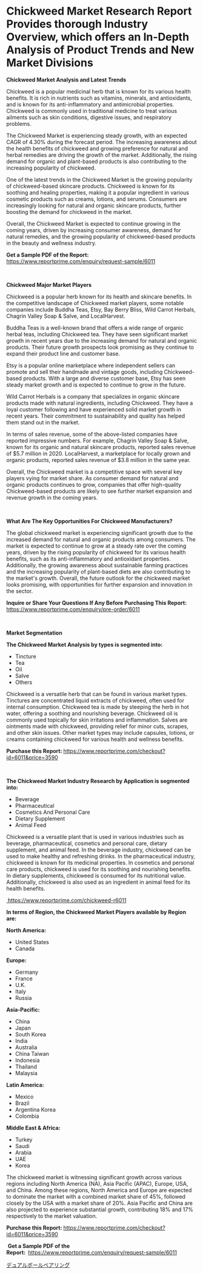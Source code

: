 <p><h1>Chickweed Market Research Report Provides thorough Industry Overview, which offers an In-Depth Analysis of Product Trends and New Market Divisions</h1></p><p><strong>Chickweed Market Analysis and Latest Trends</strong></p>
<p><p>Chickweed is a popular medicinal herb that is known for its various health benefits. It is rich in nutrients such as vitamins, minerals, and antioxidants, and is known for its anti-inflammatory and antimicrobial properties. Chickweed is commonly used in traditional medicine to treat various ailments such as skin conditions, digestive issues, and respiratory problems.</p><p>The Chickweed Market is experiencing steady growth, with an expected CAGR of 4.30% during the forecast period. The increasing awareness about the health benefits of chickweed and growing preference for natural and herbal remedies are driving the growth of the market. Additionally, the rising demand for organic and plant-based products is also contributing to the increasing popularity of chickweed.</p><p>One of the latest trends in the Chickweed Market is the growing popularity of chickweed-based skincare products. Chickweed is known for its soothing and healing properties, making it a popular ingredient in various cosmetic products such as creams, lotions, and serums. Consumers are increasingly looking for natural and organic skincare products, further boosting the demand for chickweed in the market.</p><p>Overall, the Chickweed Market is expected to continue growing in the coming years, driven by increasing consumer awareness, demand for natural remedies, and the growing popularity of chickweed-based products in the beauty and wellness industry.</p></p>
<p><strong>Get a Sample PDF of the Report:&nbsp;</strong> <a href="https://www.reportprime.com/enquiry/request-sample/6011">https://www.reportprime.com/enquiry/request-sample/6011</a></p>
<p>&nbsp;</p>
<p><strong>Chickweed Major Market Players</strong></p>
<p><p>Chickweed is a popular herb known for its health and skincare benefits. In the competitive landscape of Chickweed market players, some notable companies include Buddha Teas, Etsy, Bay Berry Bliss, Wild Carrot Herbals, Chagrin Valley Soap & Salve, and LocalHarvest.</p><p>Buddha Teas is a well-known brand that offers a wide range of organic herbal teas, including Chickweed tea. They have seen significant market growth in recent years due to the increasing demand for natural and organic products. Their future growth prospects look promising as they continue to expand their product line and customer base.</p><p>Etsy is a popular online marketplace where independent sellers can promote and sell their handmade and vintage goods, including Chickweed-based products. With a large and diverse customer base, Etsy has seen steady market growth and is expected to continue to grow in the future.</p><p>Wild Carrot Herbals is a company that specializes in organic skincare products made with natural ingredients, including Chickweed. They have a loyal customer following and have experienced solid market growth in recent years. Their commitment to sustainability and quality has helped them stand out in the market.</p><p>In terms of sales revenue, some of the above-listed companies have reported impressive numbers. For example, Chagrin Valley Soap & Salve, known for its organic and natural skincare products, reported sales revenue of $5.7 million in 2020. LocalHarvest, a marketplace for locally grown and organic products, reported sales revenue of $3.8 million in the same year.</p><p>Overall, the Chickweed market is a competitive space with several key players vying for market share. As consumer demand for natural and organic products continues to grow, companies that offer high-quality Chickweed-based products are likely to see further market expansion and revenue growth in the coming years.</p></p>
<p>&nbsp;</p>
<p><strong>What Are The Key Opportunities For Chickweed Manufacturers?</strong></p>
<p><p>The global chickweed market is experiencing significant growth due to the increased demand for natural and organic products among consumers. The market is expected to continue to grow at a steady rate over the coming years, driven by the rising popularity of chickweed for its various health benefits, such as its anti-inflammatory and antioxidant properties. Additionally, the growing awareness about sustainable farming practices and the increasing popularity of plant-based diets are also contributing to the market's growth. Overall, the future outlook for the chickweed market looks promising, with opportunities for further expansion and innovation in the sector.</p></p>
<p><strong>Inquire or Share Your Questions If Any Before Purchasing This Report:</strong> <a href="https://www.reportprime.com/enquiry/pre-order/6011">https://www.reportprime.com/enquiry/pre-order/6011</a></p>
<p>&nbsp;</p>
<p><strong>Market Segmentation</strong></p>
<p><strong>The Chickweed Market Analysis by types is segmented into:</strong></p>
<p><ul><li>Tincture</li><li>Tea</li><li>Oil</li><li>Salve</li><li>Others</li></ul></p>
<p><p>Chickweed is a versatile herb that can be found in various market types. Tinctures are concentrated liquid extracts of chickweed, often used for internal consumption. Chickweed tea is made by steeping the herb in hot water, offering a soothing and nourishing beverage. Chickweed oil is commonly used topically for skin irritations and inflammation. Salves are ointments made with chickweed, providing relief for minor cuts, scrapes, and other skin issues. Other market types may include capsules, lotions, or creams containing chickweed for various health and wellness benefits.</p></p>
<p><strong>Purchase this Report:&nbsp;</strong><a href="https://www.reportprime.com/checkout?id=6011&price=3590">https://www.reportprime.com/checkout?id=6011&price=3590</a></p>
<p>&nbsp;</p>
<p><strong>The Chickweed Market Industry Research by Application is segmented into:</strong></p>
<p><ul><li>Beverage</li><li>Pharmaceutical</li><li>Cosmetics And Personal Care</li><li>Dietary Supplement</li><li>Animal Feed</li></ul></p>
<p><p>Chickweed is a versatile plant that is used in various industries such as beverage, pharmaceutical, cosmetics and personal care, dietary supplement, and animal feed. In the beverage industry, chickweed can be used to make healthy and refreshing drinks. In the pharmaceutical industry, chickweed is known for its medicinal properties. In cosmetics and personal care products, chickweed is used for its soothing and nourishing benefits. In dietary supplements, chickweed is consumed for its nutritional value. Additionally, chickweed is also used as an ingredient in animal feed for its health benefits.</p></p>
<p><a href="https://www.reportprime.com/chickweed-r6011">&nbsp;https://www.reportprime.com/chickweed-r6011</a></p>
<p><strong>In terms of Region, the Chickweed Market Players available by Region are:</strong></p>
<p>
    <p> <strong> North America: </strong>
        <ul>
            <li>United States</li>
            <li>Canada</li>
        </ul>
        </p> 
    <p> <strong> Europe: </strong>
        <ul>
            <li>Germany</li>
            <li>France</li>
            <li>U.K.</li>
            <li>Italy</li>
            <li>Russia</li>
        </ul>
        </p> 
    <p> <strong> Asia-Pacific: </strong>
        <ul>
            <li>China</li>
            <li>Japan</li>
            <li>South Korea</li>
            <li>India</li>
            <li>Australia</li>
            <li>China Taiwan</li>
            <li>Indonesia</li>
            <li>Thailand</li>
            <li>Malaysia</li>
        </ul>
        </p> 
    <p> <strong> Latin America: </strong>
        <ul>
            <li>Mexico</li>
            <li>Brazil</li>
            <li>Argentina Korea</li>
            <li>Colombia</li>
        </ul>
        </p> 
    <p> <strong> Middle East & Africa: </strong>
        <ul>
            <li>Turkey</li>
            <li>Saudi</li>
            <li>Arabia</li>
            <li>UAE</li>
            <li>Korea</li>
        </ul>
    </p>
    </p>
<p><p>The chickweed market is witnessing significant growth across various regions including North America (NA), Asia Pacific (APAC), Europe, USA, and China. Among these regions, North America and Europe are expected to dominate the market with a combined market share of 45%, followed closely by the USA with a market share of 20%. Asia Pacific and China are also projected to experience substantial growth, contributing 18% and 17% respectively to the market valuation.</p></p>
<p><strong>Purchase this Report: </strong><a href="https://www.reportprime.com/checkout?id=6011&price=3590">https://www.reportprime.com/checkout?id=6011&price=3590</a></p>
<p>&nbsp;<strong>Get a Sample PDF of the Report:&nbsp;&nbsp;</strong><a href="https://www.reportprime.com/enquiry/request-sample/6011">https://www.reportprime.com/enquiry/request-sample/6011</a></p>
<p><strong></strong></p>
<p><p><a href="https://github.com/mohamedbakry57/Market-Research-Report-List-3/blob/main/634795817805.md">デュアルボールベアリング</a></p></p>